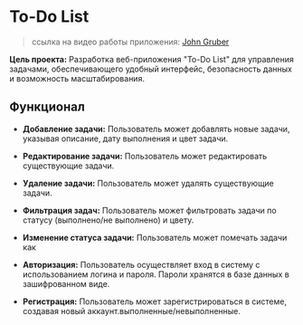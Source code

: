 # To-Do List 
>ссылка на видео работы приложения: [John Gruber]

**Цель проекта:** Разработка веб-приложения "To-Do List" для управления задачами, обеспечивающего удобный интерфейс, безопасность данных и возможность масштабирования.



## Функционал

- **Добавление задачи:** Пользователь может добавлять новые задачи, указывая описание, дату выполнения и цвет задачи.
- **Редактирование задачи:** Пользователь может редактировать существующие задачи.
- **Удаление задачи:** Пользователь может удалять существующие задачи.
- **Фильтрация задач:** Пользователь может фильтровать задачи по статусу (выполнено/не выполнено) и цвету.
- **Изменение статуса задачи:** Пользователь может помечать задачи как
- **Авторизация:** Пользователь осуществляет вход в систему с использованием логина и пароля. Пароли хранятся в базе данных в зашифрованном виде.
- **Регистрация:** Пользователь может зарегистрироваться в системе, создавая новый аккаунт.выполненные/невыполненные.


   [john gruber]: <http://daringfireball.net>
   
